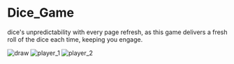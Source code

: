 # Dice_Game

dice's unpredictability with every page refresh, as this game delivers a fresh roll of the dice each time, keeping you engage.


![draw](https://github.com/ahsplore/Dice_Game/assets/142819550/d99c3882-4ce1-4c29-abdd-e1397e683b44)
![player_1](https://github.com/ahsplore/Dice_Game/assets/142819550/4de6d136-3a34-4826-8b69-32090cf91ed3)
![player_2](https://github.com/ahsplore/Dice_Game/assets/142819550/ab22306c-e19b-43cd-b2d8-d97b97f3dbe4)   
